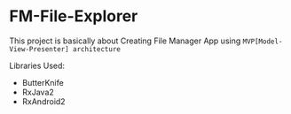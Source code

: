 # FM-File-Explorer
This project is basically about Creating File Manager App using `MVP[Model-View-Presenter] architecture`


Libraries Used:
*  ButterKnife
*  RxJava2
*  RxAndroid2
